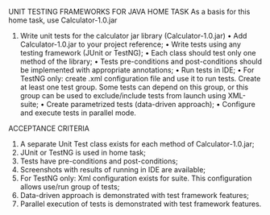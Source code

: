 
UNIT TESTING FRAMEWORKS FOR JAVA
HOME TASK
As a basis for this home task, use Calculator-1.0.jar 
1.	Write unit tests for the calculator jar  library (Calculator-1.0.jar)
•	Add Calculator-1.0.jar to your project reference;
•	Write tests using any testing framework (JUnit or TestNG);
•	Each class should test only one method of the library;
•	Tests pre-conditions and post-conditions should be implemented with appropriate annotations;
•	Run tests in IDE;
•	For TestNG only: create .xml configuration file and use it to run tests. Create at least one test group. Some tests can depend on this group, or this group can be used to exclude/include tests from launch using XML-suite;
•	Create parametrized tests (data-driven approach);
•	Configure and execute tests in parallel mode.
 
ACCEPTANCE CRITERIA
1.	A separate Unit Test class exists for each method of Calculator-1.0.jar;
2.	JUnit or TestNG is used in home task;
3.	Tests have pre-conditions and post-conditions;
4.	Screenshots with results of running in IDE are available;
5.	For TestNG only: Xml configuration exists for suite. This configuration allows use/run group of tests;
6.	Data-driven approach is demonstrated with test framework features;
7.	Parallel execution of tests is demonstrated with test framework features.

